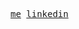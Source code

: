 <p>
  <samp>
    <a href="https://fernando-rodriguez.vercel.app/">me</a>
    <a href="https://www.linkedin.com/in/fernando-rodriguez-416b472b2/">linkedin</a>
  </samp>
</p>
